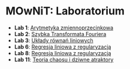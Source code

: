 # MOwNiT: Laboratorium

* **Lab 1**: [Arytmetyka zmiennoprzecinkowa](solutions/Lab1/Lab1-sol.ipynb)
* **Lab 2**: [Szybka Transformata Fouriera](solutions/Lab2/Lab2-sol.ipynb)
* **Lab 3**: [Układy równań liniowych](solutions/Lab3/Lab3-sol.ipynb)
* **Lab 6**: [Regresja liniowa z regularyzacją](solutions/Lab6/Lab6-sol.ipynb)
* **Lab 8**: [Regresja liniowa z regularyzacją](solutions/Lab8/Lab8-sol.ipynb)
* **Lab 11**: [Teoria chaosu i dziwne atraktory](solutions/Chaos/Chaos-sol.ipynb)